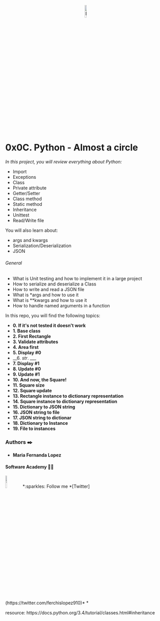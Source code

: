 <p align="center"><img src='https://www.desarrollolibre.net/public/images/example/html/botones_material/menu-rueda.gif' alt='Banner' width=10%></p>

# 0x0C. Python - Almost a circle

<p>

_In this project, you will review everything about Python:_

- Import
- Exceptions
- Class
- Private attribute
- Getter/Setter
- Class method
- Static method
- Inheritance
- Unittest
- Read/Write file

You will also learn about:
- args and kwargs
- Serialization/Deserialization
- JSON

###### General
- What is Unit testing and how to implement it in a large project
- How to serialize and deserialize a Class
- How to write and read a JSON file
- What is *args and how to use it
- What is **kwargs and how to use it
- How to handle named arguments in a function
<p>

In this repo, you will find the following topics:

* __0. If it's not tested it doesn't work__
* __1. Base class__
* __2. First Rectangle__
* __3. Validate attributes__
* __4. Area first__
* __5. Display #0__
* __6. _str_. ___
* __7. Display #1__
* __8. Update #0__
* __9. Update #1__
* __10. And now, the Square!__
* __11. Square size__
* __12. Square update__
* __13. Rectangle instance to dictionary representation__
* __14. Square instance to dictionary representation__
* __15. Dictionary to JSON string__
* __16. JSON string to file__
* __17. JSON string to dictionar__
* __18. Dictionary to Instance__
* __19. File to instances__


### Authors :black_nib:
* __Maria Fernanda Lopez__

#### Software Academy 👨‍💻

<p aling="center">
<a>
<img src="https://i.pinimg.com/originals/ba/46/c8/ba46c8090ccc536ef26c005f9f2fc404.gif" alt="Twitter" width=10% /></a>
*:sparkles: Follow me *[Twitter](https://twitter.com/ferchislopez910)*
*<p aling="center">

<p>resource:
https://docs.python.org/3.4/tutorial/classes.html#inheritance
<p>